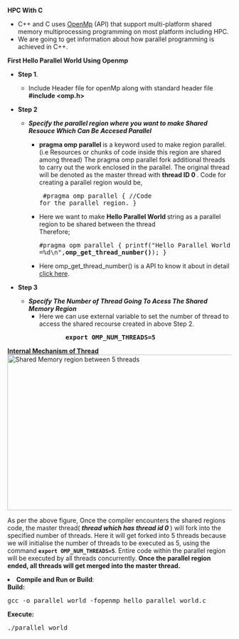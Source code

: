 **HPC With C** <p>
- C++ and C uses [OpenMp](https://www.openmp.org/) (API) that support multi-platform shared memory multiprocessing programming on most platform including HPC.
- We are going to get information about how parallel programming is achieved in C++.
</pr>

**First Hello Parallel World Using Openmp** </br>
  - **Step 1**.
    - Include Header file for openMp along with standard header file <b>#include <omp.h></b>
  - **Step 2** 
    - ***Specify the parallel region where you want to make Shared Resouce Which Can Be Accesed Parallel***
      - <b> pragma omp parallel </b> is a keyword used to make region parallel.(i.e Resources or chunks of code inside this region are shared among thread)
            The pragma omp parallel fork additional threads to carry out the work enclosed in the parallel. The original thread will be denoted as the 
            master thread with <b> thread ID 0 </b>. Code for creating a parallel region would be,
            <pre>
                  #pragma omp parallel
                  {
                    //Code for the parallel region.
                  }
             </pre>     
                  
      - Here we want to make <b>Hello Parallel World </b> string as a parallel region to be shared between the thread </br> 
        Therefore;
            <pre>
                  #pragma opm parallel
                  {
                      printf("Hello Parallel World ... from thread =%d\n",<b>omp_get_thread_number()</b>);
                  }
            </pre>
      - Here omp_get_thread_number() is a API to know it about in detail [click here](https://www.openmp.org/spec-html/5.0/openmpsu113.html).
      
  - **Step 3**  
    - ***Specify The Number of Thread Going To Acess The Shared Memory Region***</br>  
      - Here we can use external variable to set the number of thread to access the shared recourse created in above Step 2.
        <pre>
              <b> export OMP_NUM_THREADS=5 </b>
        </pre>
  <p><u><strong>Internal Mechanism of Thread</strong></u><br />
  <a href="https://media.geeksforgeeks.org/wp-content/uploads/20190420123429/Parallel-Region1.png"><img src="https://media.geeksforgeeks.org/wp-content/uploads/20190420123429/Parallel-Region1.png" alt="Shared Memory region between 5 threads" width="610" height="350" class="aligncenter size-full wp-image-1015627" /></a></p>
  <p>As per the above figure, Once the compiler encounters the shared regions code, the master thread(<em> <b>thread which has thread id 0 </b></em>) will fork into the specified number of threads. Here it will get forked into 5 threads because we will initialise the number of threads to be executed as 5, using the command <code><b>export OMP_NUM_THREADS=5</b></code>. Entire code within the parallel region will be executed by all threads concurrently. <b>Once the parallel region ended, all threads will get merged into the master thread.</b></p>
  </li>
  <li><strong>Compile and Run or Build</strong>:<br />
  <b>Build:</b></p>
  <pre>gcc -o parallel_world -fopenmp hello_parallel_world.c</pre>
  <p><b>Execute:</b></p>
<pre>./parallel_world</pre>
</li>
</ol>
